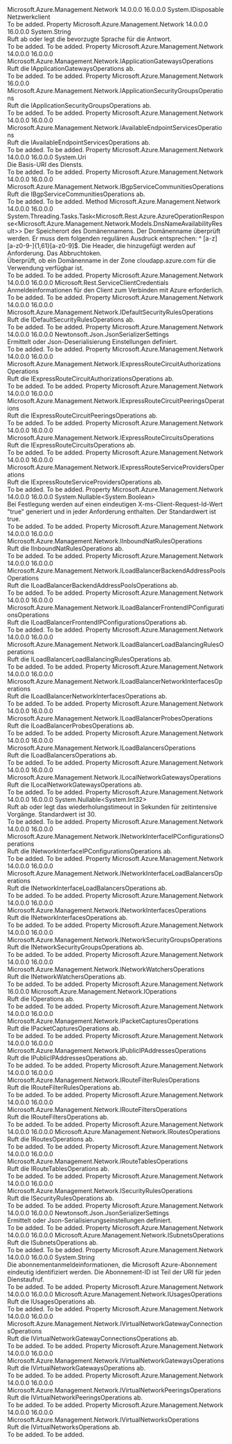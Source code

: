 <Type Name="INetworkManagementClient" FullName="Microsoft.Azure.Management.Network.INetworkManagementClient">
  <TypeSignature Language="C#" Value="public interface INetworkManagementClient : IDisposable" />
  <TypeSignature Language="ILAsm" Value=".class public interface auto ansi abstract INetworkManagementClient implements class System.IDisposable" />
  <TypeSignature Language="DocId" Value="T:Microsoft.Azure.Management.Network.INetworkManagementClient" />
  <TypeSignature Language="VB.NET" Value="Public Interface INetworkManagementClient&#xA;Implements IDisposable" />
  <TypeSignature Language="F#" Value="type INetworkManagementClient = interface&#xA;    interface IDisposable" />
  <AssemblyInfo>
    <AssemblyName>Microsoft.Azure.Management.Network</AssemblyName>
    <AssemblyVersion>14.0.0.0</AssemblyVersion>
    <AssemblyVersion>16.0.0.0</AssemblyVersion>
  </AssemblyInfo>
  <Interfaces>
    <Interface>
      <InterfaceName>System.IDisposable</InterfaceName>
    </Interface>
  </Interfaces>
  <Docs>
    <summary>
            Netzwerkclient
            </summary>
    <remarks>To be added.</remarks>
  </Docs>
  <Members>
    <Member MemberName="AcceptLanguage">
      <MemberSignature Language="C#" Value="public string AcceptLanguage { get; set; }" />
      <MemberSignature Language="ILAsm" Value=".property instance string AcceptLanguage" />
      <MemberSignature Language="DocId" Value="P:Microsoft.Azure.Management.Network.INetworkManagementClient.AcceptLanguage" />
      <MemberSignature Language="VB.NET" Value="Public Property AcceptLanguage As String" />
      <MemberSignature Language="F#" Value="member this.AcceptLanguage : string with get, set" Usage="Microsoft.Azure.Management.Network.INetworkManagementClient.AcceptLanguage" />
      <MemberType>Property</MemberType>
      <AssemblyInfo>
        <AssemblyName>Microsoft.Azure.Management.Network</AssemblyName>
        <AssemblyVersion>14.0.0.0</AssemblyVersion>
        <AssemblyVersion>16.0.0.0</AssemblyVersion>
      </AssemblyInfo>
      <ReturnValue>
        <ReturnType>System.String</ReturnType>
      </ReturnValue>
      <Docs>
        <summary>
            Ruft ab oder legt die bevorzugte Sprache für die Antwort.
            </summary>
        <value>To be added.</value>
        <remarks>To be added.</remarks>
      </Docs>
    </Member>
    <Member MemberName="ApplicationGateways">
      <MemberSignature Language="C#" Value="public Microsoft.Azure.Management.Network.IApplicationGatewaysOperations ApplicationGateways { get; }" />
      <MemberSignature Language="ILAsm" Value=".property instance class Microsoft.Azure.Management.Network.IApplicationGatewaysOperations ApplicationGateways" />
      <MemberSignature Language="DocId" Value="P:Microsoft.Azure.Management.Network.INetworkManagementClient.ApplicationGateways" />
      <MemberSignature Language="VB.NET" Value="Public ReadOnly Property ApplicationGateways As IApplicationGatewaysOperations" />
      <MemberSignature Language="F#" Value="member this.ApplicationGateways : Microsoft.Azure.Management.Network.IApplicationGatewaysOperations" Usage="Microsoft.Azure.Management.Network.INetworkManagementClient.ApplicationGateways" />
      <MemberType>Property</MemberType>
      <AssemblyInfo>
        <AssemblyName>Microsoft.Azure.Management.Network</AssemblyName>
        <AssemblyVersion>14.0.0.0</AssemblyVersion>
        <AssemblyVersion>16.0.0.0</AssemblyVersion>
      </AssemblyInfo>
      <ReturnValue>
        <ReturnType>Microsoft.Azure.Management.Network.IApplicationGatewaysOperations</ReturnType>
      </ReturnValue>
      <Docs>
        <summary>
            Ruft die IApplicationGatewaysOperations ab.
            </summary>
        <value>To be added.</value>
        <remarks>To be added.</remarks>
      </Docs>
    </Member>
    <Member MemberName="ApplicationSecurityGroups">
      <MemberSignature Language="C#" Value="public Microsoft.Azure.Management.Network.IApplicationSecurityGroupsOperations ApplicationSecurityGroups { get; }" />
      <MemberSignature Language="ILAsm" Value=".property instance class Microsoft.Azure.Management.Network.IApplicationSecurityGroupsOperations ApplicationSecurityGroups" />
      <MemberSignature Language="DocId" Value="P:Microsoft.Azure.Management.Network.INetworkManagementClient.ApplicationSecurityGroups" />
      <MemberSignature Language="VB.NET" Value="Public ReadOnly Property ApplicationSecurityGroups As IApplicationSecurityGroupsOperations" />
      <MemberSignature Language="F#" Value="member this.ApplicationSecurityGroups : Microsoft.Azure.Management.Network.IApplicationSecurityGroupsOperations" Usage="Microsoft.Azure.Management.Network.INetworkManagementClient.ApplicationSecurityGroups" />
      <MemberType>Property</MemberType>
      <AssemblyInfo>
        <AssemblyName>Microsoft.Azure.Management.Network</AssemblyName>
        <AssemblyVersion>16.0.0.0</AssemblyVersion>
      </AssemblyInfo>
      <ReturnValue>
        <ReturnType>Microsoft.Azure.Management.Network.IApplicationSecurityGroupsOperations</ReturnType>
      </ReturnValue>
      <Docs>
        <summary>
            Ruft die IApplicationSecurityGroupsOperations ab.
            </summary>
        <value>To be added.</value>
        <remarks>To be added.</remarks>
      </Docs>
    </Member>
    <Member MemberName="AvailableEndpointServices">
      <MemberSignature Language="C#" Value="public Microsoft.Azure.Management.Network.IAvailableEndpointServicesOperations AvailableEndpointServices { get; }" />
      <MemberSignature Language="ILAsm" Value=".property instance class Microsoft.Azure.Management.Network.IAvailableEndpointServicesOperations AvailableEndpointServices" />
      <MemberSignature Language="DocId" Value="P:Microsoft.Azure.Management.Network.INetworkManagementClient.AvailableEndpointServices" />
      <MemberSignature Language="VB.NET" Value="Public ReadOnly Property AvailableEndpointServices As IAvailableEndpointServicesOperations" />
      <MemberSignature Language="F#" Value="member this.AvailableEndpointServices : Microsoft.Azure.Management.Network.IAvailableEndpointServicesOperations" Usage="Microsoft.Azure.Management.Network.INetworkManagementClient.AvailableEndpointServices" />
      <MemberType>Property</MemberType>
      <AssemblyInfo>
        <AssemblyName>Microsoft.Azure.Management.Network</AssemblyName>
        <AssemblyVersion>14.0.0.0</AssemblyVersion>
        <AssemblyVersion>16.0.0.0</AssemblyVersion>
      </AssemblyInfo>
      <ReturnValue>
        <ReturnType>Microsoft.Azure.Management.Network.IAvailableEndpointServicesOperations</ReturnType>
      </ReturnValue>
      <Docs>
        <summary>
            Ruft die IAvailableEndpointServicesOperations ab.
            </summary>
        <value>To be added.</value>
        <remarks>To be added.</remarks>
      </Docs>
    </Member>
    <Member MemberName="BaseUri">
      <MemberSignature Language="C#" Value="public Uri BaseUri { get; set; }" />
      <MemberSignature Language="ILAsm" Value=".property instance class System.Uri BaseUri" />
      <MemberSignature Language="DocId" Value="P:Microsoft.Azure.Management.Network.INetworkManagementClient.BaseUri" />
      <MemberSignature Language="VB.NET" Value="Public Property BaseUri As Uri" />
      <MemberSignature Language="F#" Value="member this.BaseUri : Uri with get, set" Usage="Microsoft.Azure.Management.Network.INetworkManagementClient.BaseUri" />
      <MemberType>Property</MemberType>
      <AssemblyInfo>
        <AssemblyName>Microsoft.Azure.Management.Network</AssemblyName>
        <AssemblyVersion>14.0.0.0</AssemblyVersion>
        <AssemblyVersion>16.0.0.0</AssemblyVersion>
      </AssemblyInfo>
      <ReturnValue>
        <ReturnType>System.Uri</ReturnType>
      </ReturnValue>
      <Docs>
        <summary>
            Die Basis-URI des Diensts.
            </summary>
        <value>To be added.</value>
        <remarks>To be added.</remarks>
      </Docs>
    </Member>
    <Member MemberName="BgpServiceCommunities">
      <MemberSignature Language="C#" Value="public Microsoft.Azure.Management.Network.IBgpServiceCommunitiesOperations BgpServiceCommunities { get; }" />
      <MemberSignature Language="ILAsm" Value=".property instance class Microsoft.Azure.Management.Network.IBgpServiceCommunitiesOperations BgpServiceCommunities" />
      <MemberSignature Language="DocId" Value="P:Microsoft.Azure.Management.Network.INetworkManagementClient.BgpServiceCommunities" />
      <MemberSignature Language="VB.NET" Value="Public ReadOnly Property BgpServiceCommunities As IBgpServiceCommunitiesOperations" />
      <MemberSignature Language="F#" Value="member this.BgpServiceCommunities : Microsoft.Azure.Management.Network.IBgpServiceCommunitiesOperations" Usage="Microsoft.Azure.Management.Network.INetworkManagementClient.BgpServiceCommunities" />
      <MemberType>Property</MemberType>
      <AssemblyInfo>
        <AssemblyName>Microsoft.Azure.Management.Network</AssemblyName>
        <AssemblyVersion>14.0.0.0</AssemblyVersion>
        <AssemblyVersion>16.0.0.0</AssemblyVersion>
      </AssemblyInfo>
      <ReturnValue>
        <ReturnType>Microsoft.Azure.Management.Network.IBgpServiceCommunitiesOperations</ReturnType>
      </ReturnValue>
      <Docs>
        <summary>
            Ruft die IBgpServiceCommunitiesOperations ab.
            </summary>
        <value>To be added.</value>
        <remarks>To be added.</remarks>
      </Docs>
    </Member>
    <Member MemberName="CheckDnsNameAvailabilityWithHttpMessagesAsync">
      <MemberSignature Language="C#" Value="public System.Threading.Tasks.Task&lt;Microsoft.Rest.Azure.AzureOperationResponse&lt;Microsoft.Azure.Management.Network.Models.DnsNameAvailabilityResult&gt;&gt; CheckDnsNameAvailabilityWithHttpMessagesAsync (string location, string domainNameLabel, System.Collections.Generic.Dictionary&lt;string,System.Collections.Generic.List&lt;string&gt;&gt; customHeaders = null, System.Threading.CancellationToken cancellationToken = null);" />
      <MemberSignature Language="ILAsm" Value=".method public hidebysig newslot virtual instance class System.Threading.Tasks.Task`1&lt;class Microsoft.Rest.Azure.AzureOperationResponse`1&lt;class Microsoft.Azure.Management.Network.Models.DnsNameAvailabilityResult&gt;&gt; CheckDnsNameAvailabilityWithHttpMessagesAsync(string location, string domainNameLabel, class System.Collections.Generic.Dictionary`2&lt;string, class System.Collections.Generic.List`1&lt;string&gt;&gt; customHeaders, valuetype System.Threading.CancellationToken cancellationToken) cil managed" />
      <MemberSignature Language="DocId" Value="M:Microsoft.Azure.Management.Network.INetworkManagementClient.CheckDnsNameAvailabilityWithHttpMessagesAsync(System.String,System.String,System.Collections.Generic.Dictionary{System.String,System.Collections.Generic.List{System.String}},System.Threading.CancellationToken)" />
      <MemberSignature Language="F#" Value="abstract member CheckDnsNameAvailabilityWithHttpMessagesAsync : string * string * System.Collections.Generic.Dictionary&lt;string, System.Collections.Generic.List&lt;string&gt;&gt; * System.Threading.CancellationToken -&gt; System.Threading.Tasks.Task&lt;Microsoft.Rest.Azure.AzureOperationResponse&lt;Microsoft.Azure.Management.Network.Models.DnsNameAvailabilityResult&gt;&gt;" Usage="iNetworkManagementClient.CheckDnsNameAvailabilityWithHttpMessagesAsync (location, domainNameLabel, customHeaders, cancellationToken)" />
      <MemberType>Method</MemberType>
      <AssemblyInfo>
        <AssemblyName>Microsoft.Azure.Management.Network</AssemblyName>
        <AssemblyVersion>14.0.0.0</AssemblyVersion>
        <AssemblyVersion>16.0.0.0</AssemblyVersion>
      </AssemblyInfo>
      <ReturnValue>
        <ReturnType>System.Threading.Tasks.Task&lt;Microsoft.Rest.Azure.AzureOperationResponse&lt;Microsoft.Azure.Management.Network.Models.DnsNameAvailabilityResult&gt;&gt;</ReturnType>
      </ReturnValue>
      <Parameters>
        <Parameter Name="location" Type="System.String" />
        <Parameter Name="domainNameLabel" Type="System.String" />
        <Parameter Name="customHeaders" Type="System.Collections.Generic.Dictionary&lt;System.String,System.Collections.Generic.List&lt;System.String&gt;&gt;" />
        <Parameter Name="cancellationToken" Type="System.Threading.CancellationToken" />
      </Parameters>
      <Docs>
        <param name="location">
            Der Speicherort des Domänennamens.
            </param>
        <param name="domainNameLabel">
            Der Domänenname überprüft werden. Er muss dem folgenden regulären Ausdruck entsprechen: ^ [a-z][a-z0-9-]{1,61}[a-z0-9]$.
            </param>
        <param name="customHeaders">
            Die Header, die hinzugefügt werden auf Anforderung.
            </param>
        <param name="cancellationToken">
            Das Abbruchtoken.
            </param>
        <summary>
            Überprüft, ob ein Domänenname in der Zone cloudapp.azure.com für die Verwendung verfügbar ist.
            </summary>
        <returns>To be added.</returns>
        <remarks>To be added.</remarks>
      </Docs>
    </Member>
    <Member MemberName="Credentials">
      <MemberSignature Language="C#" Value="public Microsoft.Rest.ServiceClientCredentials Credentials { get; }" />
      <MemberSignature Language="ILAsm" Value=".property instance class Microsoft.Rest.ServiceClientCredentials Credentials" />
      <MemberSignature Language="DocId" Value="P:Microsoft.Azure.Management.Network.INetworkManagementClient.Credentials" />
      <MemberSignature Language="VB.NET" Value="Public ReadOnly Property Credentials As ServiceClientCredentials" />
      <MemberSignature Language="F#" Value="member this.Credentials : Microsoft.Rest.ServiceClientCredentials" Usage="Microsoft.Azure.Management.Network.INetworkManagementClient.Credentials" />
      <MemberType>Property</MemberType>
      <AssemblyInfo>
        <AssemblyName>Microsoft.Azure.Management.Network</AssemblyName>
        <AssemblyVersion>14.0.0.0</AssemblyVersion>
        <AssemblyVersion>16.0.0.0</AssemblyVersion>
      </AssemblyInfo>
      <ReturnValue>
        <ReturnType>Microsoft.Rest.ServiceClientCredentials</ReturnType>
      </ReturnValue>
      <Docs>
        <summary>
            Anmeldeinformationen für den Client zum Verbinden mit Azure erforderlich.
            </summary>
        <value>To be added.</value>
        <remarks>To be added.</remarks>
      </Docs>
    </Member>
    <Member MemberName="DefaultSecurityRules">
      <MemberSignature Language="C#" Value="public Microsoft.Azure.Management.Network.IDefaultSecurityRulesOperations DefaultSecurityRules { get; }" />
      <MemberSignature Language="ILAsm" Value=".property instance class Microsoft.Azure.Management.Network.IDefaultSecurityRulesOperations DefaultSecurityRules" />
      <MemberSignature Language="DocId" Value="P:Microsoft.Azure.Management.Network.INetworkManagementClient.DefaultSecurityRules" />
      <MemberSignature Language="VB.NET" Value="Public ReadOnly Property DefaultSecurityRules As IDefaultSecurityRulesOperations" />
      <MemberSignature Language="F#" Value="member this.DefaultSecurityRules : Microsoft.Azure.Management.Network.IDefaultSecurityRulesOperations" Usage="Microsoft.Azure.Management.Network.INetworkManagementClient.DefaultSecurityRules" />
      <MemberType>Property</MemberType>
      <AssemblyInfo>
        <AssemblyName>Microsoft.Azure.Management.Network</AssemblyName>
        <AssemblyVersion>14.0.0.0</AssemblyVersion>
        <AssemblyVersion>16.0.0.0</AssemblyVersion>
      </AssemblyInfo>
      <ReturnValue>
        <ReturnType>Microsoft.Azure.Management.Network.IDefaultSecurityRulesOperations</ReturnType>
      </ReturnValue>
      <Docs>
        <summary>
            Ruft die IDefaultSecurityRulesOperations ab.
            </summary>
        <value>To be added.</value>
        <remarks>To be added.</remarks>
      </Docs>
    </Member>
    <Member MemberName="DeserializationSettings">
      <MemberSignature Language="C#" Value="public Newtonsoft.Json.JsonSerializerSettings DeserializationSettings { get; }" />
      <MemberSignature Language="ILAsm" Value=".property instance class Newtonsoft.Json.JsonSerializerSettings DeserializationSettings" />
      <MemberSignature Language="DocId" Value="P:Microsoft.Azure.Management.Network.INetworkManagementClient.DeserializationSettings" />
      <MemberSignature Language="VB.NET" Value="Public ReadOnly Property DeserializationSettings As JsonSerializerSettings" />
      <MemberSignature Language="F#" Value="member this.DeserializationSettings : Newtonsoft.Json.JsonSerializerSettings" Usage="Microsoft.Azure.Management.Network.INetworkManagementClient.DeserializationSettings" />
      <MemberType>Property</MemberType>
      <AssemblyInfo>
        <AssemblyName>Microsoft.Azure.Management.Network</AssemblyName>
        <AssemblyVersion>14.0.0.0</AssemblyVersion>
        <AssemblyVersion>16.0.0.0</AssemblyVersion>
      </AssemblyInfo>
      <ReturnValue>
        <ReturnType>Newtonsoft.Json.JsonSerializerSettings</ReturnType>
      </ReturnValue>
      <Docs>
        <summary>
            Ermittelt oder Json-Deserialisierung Einstellungen definiert.
            </summary>
        <value>To be added.</value>
        <remarks>To be added.</remarks>
      </Docs>
    </Member>
    <Member MemberName="ExpressRouteCircuitAuthorizations">
      <MemberSignature Language="C#" Value="public Microsoft.Azure.Management.Network.IExpressRouteCircuitAuthorizationsOperations ExpressRouteCircuitAuthorizations { get; }" />
      <MemberSignature Language="ILAsm" Value=".property instance class Microsoft.Azure.Management.Network.IExpressRouteCircuitAuthorizationsOperations ExpressRouteCircuitAuthorizations" />
      <MemberSignature Language="DocId" Value="P:Microsoft.Azure.Management.Network.INetworkManagementClient.ExpressRouteCircuitAuthorizations" />
      <MemberSignature Language="VB.NET" Value="Public ReadOnly Property ExpressRouteCircuitAuthorizations As IExpressRouteCircuitAuthorizationsOperations" />
      <MemberSignature Language="F#" Value="member this.ExpressRouteCircuitAuthorizations : Microsoft.Azure.Management.Network.IExpressRouteCircuitAuthorizationsOperations" Usage="Microsoft.Azure.Management.Network.INetworkManagementClient.ExpressRouteCircuitAuthorizations" />
      <MemberType>Property</MemberType>
      <AssemblyInfo>
        <AssemblyName>Microsoft.Azure.Management.Network</AssemblyName>
        <AssemblyVersion>14.0.0.0</AssemblyVersion>
        <AssemblyVersion>16.0.0.0</AssemblyVersion>
      </AssemblyInfo>
      <ReturnValue>
        <ReturnType>Microsoft.Azure.Management.Network.IExpressRouteCircuitAuthorizationsOperations</ReturnType>
      </ReturnValue>
      <Docs>
        <summary>
            Ruft die IExpressRouteCircuitAuthorizationsOperations ab.
            </summary>
        <value>To be added.</value>
        <remarks>To be added.</remarks>
      </Docs>
    </Member>
    <Member MemberName="ExpressRouteCircuitPeerings">
      <MemberSignature Language="C#" Value="public Microsoft.Azure.Management.Network.IExpressRouteCircuitPeeringsOperations ExpressRouteCircuitPeerings { get; }" />
      <MemberSignature Language="ILAsm" Value=".property instance class Microsoft.Azure.Management.Network.IExpressRouteCircuitPeeringsOperations ExpressRouteCircuitPeerings" />
      <MemberSignature Language="DocId" Value="P:Microsoft.Azure.Management.Network.INetworkManagementClient.ExpressRouteCircuitPeerings" />
      <MemberSignature Language="VB.NET" Value="Public ReadOnly Property ExpressRouteCircuitPeerings As IExpressRouteCircuitPeeringsOperations" />
      <MemberSignature Language="F#" Value="member this.ExpressRouteCircuitPeerings : Microsoft.Azure.Management.Network.IExpressRouteCircuitPeeringsOperations" Usage="Microsoft.Azure.Management.Network.INetworkManagementClient.ExpressRouteCircuitPeerings" />
      <MemberType>Property</MemberType>
      <AssemblyInfo>
        <AssemblyName>Microsoft.Azure.Management.Network</AssemblyName>
        <AssemblyVersion>14.0.0.0</AssemblyVersion>
        <AssemblyVersion>16.0.0.0</AssemblyVersion>
      </AssemblyInfo>
      <ReturnValue>
        <ReturnType>Microsoft.Azure.Management.Network.IExpressRouteCircuitPeeringsOperations</ReturnType>
      </ReturnValue>
      <Docs>
        <summary>
            Ruft die IExpressRouteCircuitPeeringsOperations ab.
            </summary>
        <value>To be added.</value>
        <remarks>To be added.</remarks>
      </Docs>
    </Member>
    <Member MemberName="ExpressRouteCircuits">
      <MemberSignature Language="C#" Value="public Microsoft.Azure.Management.Network.IExpressRouteCircuitsOperations ExpressRouteCircuits { get; }" />
      <MemberSignature Language="ILAsm" Value=".property instance class Microsoft.Azure.Management.Network.IExpressRouteCircuitsOperations ExpressRouteCircuits" />
      <MemberSignature Language="DocId" Value="P:Microsoft.Azure.Management.Network.INetworkManagementClient.ExpressRouteCircuits" />
      <MemberSignature Language="VB.NET" Value="Public ReadOnly Property ExpressRouteCircuits As IExpressRouteCircuitsOperations" />
      <MemberSignature Language="F#" Value="member this.ExpressRouteCircuits : Microsoft.Azure.Management.Network.IExpressRouteCircuitsOperations" Usage="Microsoft.Azure.Management.Network.INetworkManagementClient.ExpressRouteCircuits" />
      <MemberType>Property</MemberType>
      <AssemblyInfo>
        <AssemblyName>Microsoft.Azure.Management.Network</AssemblyName>
        <AssemblyVersion>14.0.0.0</AssemblyVersion>
        <AssemblyVersion>16.0.0.0</AssemblyVersion>
      </AssemblyInfo>
      <ReturnValue>
        <ReturnType>Microsoft.Azure.Management.Network.IExpressRouteCircuitsOperations</ReturnType>
      </ReturnValue>
      <Docs>
        <summary>
            Ruft die IExpressRouteCircuitsOperations ab.
            </summary>
        <value>To be added.</value>
        <remarks>To be added.</remarks>
      </Docs>
    </Member>
    <Member MemberName="ExpressRouteServiceProviders">
      <MemberSignature Language="C#" Value="public Microsoft.Azure.Management.Network.IExpressRouteServiceProvidersOperations ExpressRouteServiceProviders { get; }" />
      <MemberSignature Language="ILAsm" Value=".property instance class Microsoft.Azure.Management.Network.IExpressRouteServiceProvidersOperations ExpressRouteServiceProviders" />
      <MemberSignature Language="DocId" Value="P:Microsoft.Azure.Management.Network.INetworkManagementClient.ExpressRouteServiceProviders" />
      <MemberSignature Language="VB.NET" Value="Public ReadOnly Property ExpressRouteServiceProviders As IExpressRouteServiceProvidersOperations" />
      <MemberSignature Language="F#" Value="member this.ExpressRouteServiceProviders : Microsoft.Azure.Management.Network.IExpressRouteServiceProvidersOperations" Usage="Microsoft.Azure.Management.Network.INetworkManagementClient.ExpressRouteServiceProviders" />
      <MemberType>Property</MemberType>
      <AssemblyInfo>
        <AssemblyName>Microsoft.Azure.Management.Network</AssemblyName>
        <AssemblyVersion>14.0.0.0</AssemblyVersion>
        <AssemblyVersion>16.0.0.0</AssemblyVersion>
      </AssemblyInfo>
      <ReturnValue>
        <ReturnType>Microsoft.Azure.Management.Network.IExpressRouteServiceProvidersOperations</ReturnType>
      </ReturnValue>
      <Docs>
        <summary>
            Ruft die IExpressRouteServiceProvidersOperations ab.
            </summary>
        <value>To be added.</value>
        <remarks>To be added.</remarks>
      </Docs>
    </Member>
    <Member MemberName="GenerateClientRequestId">
      <MemberSignature Language="C#" Value="public Nullable&lt;bool&gt; GenerateClientRequestId { get; set; }" />
      <MemberSignature Language="ILAsm" Value=".property instance valuetype System.Nullable`1&lt;bool&gt; GenerateClientRequestId" />
      <MemberSignature Language="DocId" Value="P:Microsoft.Azure.Management.Network.INetworkManagementClient.GenerateClientRequestId" />
      <MemberSignature Language="VB.NET" Value="Public Property GenerateClientRequestId As Nullable(Of Boolean)" />
      <MemberSignature Language="F#" Value="member this.GenerateClientRequestId : Nullable&lt;bool&gt; with get, set" Usage="Microsoft.Azure.Management.Network.INetworkManagementClient.GenerateClientRequestId" />
      <MemberType>Property</MemberType>
      <AssemblyInfo>
        <AssemblyName>Microsoft.Azure.Management.Network</AssemblyName>
        <AssemblyVersion>14.0.0.0</AssemblyVersion>
        <AssemblyVersion>16.0.0.0</AssemblyVersion>
      </AssemblyInfo>
      <ReturnValue>
        <ReturnType>System.Nullable&lt;System.Boolean&gt;</ReturnType>
      </ReturnValue>
      <Docs>
        <summary>
            Bei Festlegung werden auf einen eindeutigen X-ms-Client-Request-Id-Wert "true" generiert und in jeder Anforderung enthalten. Der Standardwert ist true.
            </summary>
        <value>To be added.</value>
        <remarks>To be added.</remarks>
      </Docs>
    </Member>
    <Member MemberName="InboundNatRules">
      <MemberSignature Language="C#" Value="public Microsoft.Azure.Management.Network.IInboundNatRulesOperations InboundNatRules { get; }" />
      <MemberSignature Language="ILAsm" Value=".property instance class Microsoft.Azure.Management.Network.IInboundNatRulesOperations InboundNatRules" />
      <MemberSignature Language="DocId" Value="P:Microsoft.Azure.Management.Network.INetworkManagementClient.InboundNatRules" />
      <MemberSignature Language="VB.NET" Value="Public ReadOnly Property InboundNatRules As IInboundNatRulesOperations" />
      <MemberSignature Language="F#" Value="member this.InboundNatRules : Microsoft.Azure.Management.Network.IInboundNatRulesOperations" Usage="Microsoft.Azure.Management.Network.INetworkManagementClient.InboundNatRules" />
      <MemberType>Property</MemberType>
      <AssemblyInfo>
        <AssemblyName>Microsoft.Azure.Management.Network</AssemblyName>
        <AssemblyVersion>14.0.0.0</AssemblyVersion>
        <AssemblyVersion>16.0.0.0</AssemblyVersion>
      </AssemblyInfo>
      <ReturnValue>
        <ReturnType>Microsoft.Azure.Management.Network.IInboundNatRulesOperations</ReturnType>
      </ReturnValue>
      <Docs>
        <summary>
            Ruft die IInboundNatRulesOperations ab.
            </summary>
        <value>To be added.</value>
        <remarks>To be added.</remarks>
      </Docs>
    </Member>
    <Member MemberName="LoadBalancerBackendAddressPools">
      <MemberSignature Language="C#" Value="public Microsoft.Azure.Management.Network.ILoadBalancerBackendAddressPoolsOperations LoadBalancerBackendAddressPools { get; }" />
      <MemberSignature Language="ILAsm" Value=".property instance class Microsoft.Azure.Management.Network.ILoadBalancerBackendAddressPoolsOperations LoadBalancerBackendAddressPools" />
      <MemberSignature Language="DocId" Value="P:Microsoft.Azure.Management.Network.INetworkManagementClient.LoadBalancerBackendAddressPools" />
      <MemberSignature Language="VB.NET" Value="Public ReadOnly Property LoadBalancerBackendAddressPools As ILoadBalancerBackendAddressPoolsOperations" />
      <MemberSignature Language="F#" Value="member this.LoadBalancerBackendAddressPools : Microsoft.Azure.Management.Network.ILoadBalancerBackendAddressPoolsOperations" Usage="Microsoft.Azure.Management.Network.INetworkManagementClient.LoadBalancerBackendAddressPools" />
      <MemberType>Property</MemberType>
      <AssemblyInfo>
        <AssemblyName>Microsoft.Azure.Management.Network</AssemblyName>
        <AssemblyVersion>14.0.0.0</AssemblyVersion>
        <AssemblyVersion>16.0.0.0</AssemblyVersion>
      </AssemblyInfo>
      <ReturnValue>
        <ReturnType>Microsoft.Azure.Management.Network.ILoadBalancerBackendAddressPoolsOperations</ReturnType>
      </ReturnValue>
      <Docs>
        <summary>
            Ruft die ILoadBalancerBackendAddressPoolsOperations ab.
            </summary>
        <value>To be added.</value>
        <remarks>To be added.</remarks>
      </Docs>
    </Member>
    <Member MemberName="LoadBalancerFrontendIPConfigurations">
      <MemberSignature Language="C#" Value="public Microsoft.Azure.Management.Network.ILoadBalancerFrontendIPConfigurationsOperations LoadBalancerFrontendIPConfigurations { get; }" />
      <MemberSignature Language="ILAsm" Value=".property instance class Microsoft.Azure.Management.Network.ILoadBalancerFrontendIPConfigurationsOperations LoadBalancerFrontendIPConfigurations" />
      <MemberSignature Language="DocId" Value="P:Microsoft.Azure.Management.Network.INetworkManagementClient.LoadBalancerFrontendIPConfigurations" />
      <MemberSignature Language="VB.NET" Value="Public ReadOnly Property LoadBalancerFrontendIPConfigurations As ILoadBalancerFrontendIPConfigurationsOperations" />
      <MemberSignature Language="F#" Value="member this.LoadBalancerFrontendIPConfigurations : Microsoft.Azure.Management.Network.ILoadBalancerFrontendIPConfigurationsOperations" Usage="Microsoft.Azure.Management.Network.INetworkManagementClient.LoadBalancerFrontendIPConfigurations" />
      <MemberType>Property</MemberType>
      <AssemblyInfo>
        <AssemblyName>Microsoft.Azure.Management.Network</AssemblyName>
        <AssemblyVersion>14.0.0.0</AssemblyVersion>
        <AssemblyVersion>16.0.0.0</AssemblyVersion>
      </AssemblyInfo>
      <ReturnValue>
        <ReturnType>Microsoft.Azure.Management.Network.ILoadBalancerFrontendIPConfigurationsOperations</ReturnType>
      </ReturnValue>
      <Docs>
        <summary>
            Ruft die ILoadBalancerFrontendIPConfigurationsOperations ab.
            </summary>
        <value>To be added.</value>
        <remarks>To be added.</remarks>
      </Docs>
    </Member>
    <Member MemberName="LoadBalancerLoadBalancingRules">
      <MemberSignature Language="C#" Value="public Microsoft.Azure.Management.Network.ILoadBalancerLoadBalancingRulesOperations LoadBalancerLoadBalancingRules { get; }" />
      <MemberSignature Language="ILAsm" Value=".property instance class Microsoft.Azure.Management.Network.ILoadBalancerLoadBalancingRulesOperations LoadBalancerLoadBalancingRules" />
      <MemberSignature Language="DocId" Value="P:Microsoft.Azure.Management.Network.INetworkManagementClient.LoadBalancerLoadBalancingRules" />
      <MemberSignature Language="VB.NET" Value="Public ReadOnly Property LoadBalancerLoadBalancingRules As ILoadBalancerLoadBalancingRulesOperations" />
      <MemberSignature Language="F#" Value="member this.LoadBalancerLoadBalancingRules : Microsoft.Azure.Management.Network.ILoadBalancerLoadBalancingRulesOperations" Usage="Microsoft.Azure.Management.Network.INetworkManagementClient.LoadBalancerLoadBalancingRules" />
      <MemberType>Property</MemberType>
      <AssemblyInfo>
        <AssemblyName>Microsoft.Azure.Management.Network</AssemblyName>
        <AssemblyVersion>14.0.0.0</AssemblyVersion>
        <AssemblyVersion>16.0.0.0</AssemblyVersion>
      </AssemblyInfo>
      <ReturnValue>
        <ReturnType>Microsoft.Azure.Management.Network.ILoadBalancerLoadBalancingRulesOperations</ReturnType>
      </ReturnValue>
      <Docs>
        <summary>
            Ruft die ILoadBalancerLoadBalancingRulesOperations ab.
            </summary>
        <value>To be added.</value>
        <remarks>To be added.</remarks>
      </Docs>
    </Member>
    <Member MemberName="LoadBalancerNetworkInterfaces">
      <MemberSignature Language="C#" Value="public Microsoft.Azure.Management.Network.ILoadBalancerNetworkInterfacesOperations LoadBalancerNetworkInterfaces { get; }" />
      <MemberSignature Language="ILAsm" Value=".property instance class Microsoft.Azure.Management.Network.ILoadBalancerNetworkInterfacesOperations LoadBalancerNetworkInterfaces" />
      <MemberSignature Language="DocId" Value="P:Microsoft.Azure.Management.Network.INetworkManagementClient.LoadBalancerNetworkInterfaces" />
      <MemberSignature Language="VB.NET" Value="Public ReadOnly Property LoadBalancerNetworkInterfaces As ILoadBalancerNetworkInterfacesOperations" />
      <MemberSignature Language="F#" Value="member this.LoadBalancerNetworkInterfaces : Microsoft.Azure.Management.Network.ILoadBalancerNetworkInterfacesOperations" Usage="Microsoft.Azure.Management.Network.INetworkManagementClient.LoadBalancerNetworkInterfaces" />
      <MemberType>Property</MemberType>
      <AssemblyInfo>
        <AssemblyName>Microsoft.Azure.Management.Network</AssemblyName>
        <AssemblyVersion>14.0.0.0</AssemblyVersion>
        <AssemblyVersion>16.0.0.0</AssemblyVersion>
      </AssemblyInfo>
      <ReturnValue>
        <ReturnType>Microsoft.Azure.Management.Network.ILoadBalancerNetworkInterfacesOperations</ReturnType>
      </ReturnValue>
      <Docs>
        <summary>
            Ruft die ILoadBalancerNetworkInterfacesOperations ab.
            </summary>
        <value>To be added.</value>
        <remarks>To be added.</remarks>
      </Docs>
    </Member>
    <Member MemberName="LoadBalancerProbes">
      <MemberSignature Language="C#" Value="public Microsoft.Azure.Management.Network.ILoadBalancerProbesOperations LoadBalancerProbes { get; }" />
      <MemberSignature Language="ILAsm" Value=".property instance class Microsoft.Azure.Management.Network.ILoadBalancerProbesOperations LoadBalancerProbes" />
      <MemberSignature Language="DocId" Value="P:Microsoft.Azure.Management.Network.INetworkManagementClient.LoadBalancerProbes" />
      <MemberSignature Language="VB.NET" Value="Public ReadOnly Property LoadBalancerProbes As ILoadBalancerProbesOperations" />
      <MemberSignature Language="F#" Value="member this.LoadBalancerProbes : Microsoft.Azure.Management.Network.ILoadBalancerProbesOperations" Usage="Microsoft.Azure.Management.Network.INetworkManagementClient.LoadBalancerProbes" />
      <MemberType>Property</MemberType>
      <AssemblyInfo>
        <AssemblyName>Microsoft.Azure.Management.Network</AssemblyName>
        <AssemblyVersion>14.0.0.0</AssemblyVersion>
        <AssemblyVersion>16.0.0.0</AssemblyVersion>
      </AssemblyInfo>
      <ReturnValue>
        <ReturnType>Microsoft.Azure.Management.Network.ILoadBalancerProbesOperations</ReturnType>
      </ReturnValue>
      <Docs>
        <summary>
            Ruft die ILoadBalancerProbesOperations ab.
            </summary>
        <value>To be added.</value>
        <remarks>To be added.</remarks>
      </Docs>
    </Member>
    <Member MemberName="LoadBalancers">
      <MemberSignature Language="C#" Value="public Microsoft.Azure.Management.Network.ILoadBalancersOperations LoadBalancers { get; }" />
      <MemberSignature Language="ILAsm" Value=".property instance class Microsoft.Azure.Management.Network.ILoadBalancersOperations LoadBalancers" />
      <MemberSignature Language="DocId" Value="P:Microsoft.Azure.Management.Network.INetworkManagementClient.LoadBalancers" />
      <MemberSignature Language="VB.NET" Value="Public ReadOnly Property LoadBalancers As ILoadBalancersOperations" />
      <MemberSignature Language="F#" Value="member this.LoadBalancers : Microsoft.Azure.Management.Network.ILoadBalancersOperations" Usage="Microsoft.Azure.Management.Network.INetworkManagementClient.LoadBalancers" />
      <MemberType>Property</MemberType>
      <AssemblyInfo>
        <AssemblyName>Microsoft.Azure.Management.Network</AssemblyName>
        <AssemblyVersion>14.0.0.0</AssemblyVersion>
        <AssemblyVersion>16.0.0.0</AssemblyVersion>
      </AssemblyInfo>
      <ReturnValue>
        <ReturnType>Microsoft.Azure.Management.Network.ILoadBalancersOperations</ReturnType>
      </ReturnValue>
      <Docs>
        <summary>
            Ruft die ILoadBalancersOperations ab.
            </summary>
        <value>To be added.</value>
        <remarks>To be added.</remarks>
      </Docs>
    </Member>
    <Member MemberName="LocalNetworkGateways">
      <MemberSignature Language="C#" Value="public Microsoft.Azure.Management.Network.ILocalNetworkGatewaysOperations LocalNetworkGateways { get; }" />
      <MemberSignature Language="ILAsm" Value=".property instance class Microsoft.Azure.Management.Network.ILocalNetworkGatewaysOperations LocalNetworkGateways" />
      <MemberSignature Language="DocId" Value="P:Microsoft.Azure.Management.Network.INetworkManagementClient.LocalNetworkGateways" />
      <MemberSignature Language="VB.NET" Value="Public ReadOnly Property LocalNetworkGateways As ILocalNetworkGatewaysOperations" />
      <MemberSignature Language="F#" Value="member this.LocalNetworkGateways : Microsoft.Azure.Management.Network.ILocalNetworkGatewaysOperations" Usage="Microsoft.Azure.Management.Network.INetworkManagementClient.LocalNetworkGateways" />
      <MemberType>Property</MemberType>
      <AssemblyInfo>
        <AssemblyName>Microsoft.Azure.Management.Network</AssemblyName>
        <AssemblyVersion>14.0.0.0</AssemblyVersion>
        <AssemblyVersion>16.0.0.0</AssemblyVersion>
      </AssemblyInfo>
      <ReturnValue>
        <ReturnType>Microsoft.Azure.Management.Network.ILocalNetworkGatewaysOperations</ReturnType>
      </ReturnValue>
      <Docs>
        <summary>
            Ruft die ILocalNetworkGatewaysOperations ab.
            </summary>
        <value>To be added.</value>
        <remarks>To be added.</remarks>
      </Docs>
    </Member>
    <Member MemberName="LongRunningOperationRetryTimeout">
      <MemberSignature Language="C#" Value="public Nullable&lt;int&gt; LongRunningOperationRetryTimeout { get; set; }" />
      <MemberSignature Language="ILAsm" Value=".property instance valuetype System.Nullable`1&lt;int32&gt; LongRunningOperationRetryTimeout" />
      <MemberSignature Language="DocId" Value="P:Microsoft.Azure.Management.Network.INetworkManagementClient.LongRunningOperationRetryTimeout" />
      <MemberSignature Language="VB.NET" Value="Public Property LongRunningOperationRetryTimeout As Nullable(Of Integer)" />
      <MemberSignature Language="F#" Value="member this.LongRunningOperationRetryTimeout : Nullable&lt;int&gt; with get, set" Usage="Microsoft.Azure.Management.Network.INetworkManagementClient.LongRunningOperationRetryTimeout" />
      <MemberType>Property</MemberType>
      <AssemblyInfo>
        <AssemblyName>Microsoft.Azure.Management.Network</AssemblyName>
        <AssemblyVersion>14.0.0.0</AssemblyVersion>
        <AssemblyVersion>16.0.0.0</AssemblyVersion>
      </AssemblyInfo>
      <ReturnValue>
        <ReturnType>System.Nullable&lt;System.Int32&gt;</ReturnType>
      </ReturnValue>
      <Docs>
        <summary>
            Ruft ab oder legt das wiederholungstimeout in Sekunden für zeitintensive Vorgänge. Standardwert ist 30.
            </summary>
        <value>To be added.</value>
        <remarks>To be added.</remarks>
      </Docs>
    </Member>
    <Member MemberName="NetworkInterfaceIPConfigurations">
      <MemberSignature Language="C#" Value="public Microsoft.Azure.Management.Network.INetworkInterfaceIPConfigurationsOperations NetworkInterfaceIPConfigurations { get; }" />
      <MemberSignature Language="ILAsm" Value=".property instance class Microsoft.Azure.Management.Network.INetworkInterfaceIPConfigurationsOperations NetworkInterfaceIPConfigurations" />
      <MemberSignature Language="DocId" Value="P:Microsoft.Azure.Management.Network.INetworkManagementClient.NetworkInterfaceIPConfigurations" />
      <MemberSignature Language="VB.NET" Value="Public ReadOnly Property NetworkInterfaceIPConfigurations As INetworkInterfaceIPConfigurationsOperations" />
      <MemberSignature Language="F#" Value="member this.NetworkInterfaceIPConfigurations : Microsoft.Azure.Management.Network.INetworkInterfaceIPConfigurationsOperations" Usage="Microsoft.Azure.Management.Network.INetworkManagementClient.NetworkInterfaceIPConfigurations" />
      <MemberType>Property</MemberType>
      <AssemblyInfo>
        <AssemblyName>Microsoft.Azure.Management.Network</AssemblyName>
        <AssemblyVersion>14.0.0.0</AssemblyVersion>
        <AssemblyVersion>16.0.0.0</AssemblyVersion>
      </AssemblyInfo>
      <ReturnValue>
        <ReturnType>Microsoft.Azure.Management.Network.INetworkInterfaceIPConfigurationsOperations</ReturnType>
      </ReturnValue>
      <Docs>
        <summary>
            Ruft die INetworkInterfaceIPConfigurationsOperations ab.
            </summary>
        <value>To be added.</value>
        <remarks>To be added.</remarks>
      </Docs>
    </Member>
    <Member MemberName="NetworkInterfaceLoadBalancers">
      <MemberSignature Language="C#" Value="public Microsoft.Azure.Management.Network.INetworkInterfaceLoadBalancersOperations NetworkInterfaceLoadBalancers { get; }" />
      <MemberSignature Language="ILAsm" Value=".property instance class Microsoft.Azure.Management.Network.INetworkInterfaceLoadBalancersOperations NetworkInterfaceLoadBalancers" />
      <MemberSignature Language="DocId" Value="P:Microsoft.Azure.Management.Network.INetworkManagementClient.NetworkInterfaceLoadBalancers" />
      <MemberSignature Language="VB.NET" Value="Public ReadOnly Property NetworkInterfaceLoadBalancers As INetworkInterfaceLoadBalancersOperations" />
      <MemberSignature Language="F#" Value="member this.NetworkInterfaceLoadBalancers : Microsoft.Azure.Management.Network.INetworkInterfaceLoadBalancersOperations" Usage="Microsoft.Azure.Management.Network.INetworkManagementClient.NetworkInterfaceLoadBalancers" />
      <MemberType>Property</MemberType>
      <AssemblyInfo>
        <AssemblyName>Microsoft.Azure.Management.Network</AssemblyName>
        <AssemblyVersion>14.0.0.0</AssemblyVersion>
        <AssemblyVersion>16.0.0.0</AssemblyVersion>
      </AssemblyInfo>
      <ReturnValue>
        <ReturnType>Microsoft.Azure.Management.Network.INetworkInterfaceLoadBalancersOperations</ReturnType>
      </ReturnValue>
      <Docs>
        <summary>
            Ruft die INetworkInterfaceLoadBalancersOperations ab.
            </summary>
        <value>To be added.</value>
        <remarks>To be added.</remarks>
      </Docs>
    </Member>
    <Member MemberName="NetworkInterfaces">
      <MemberSignature Language="C#" Value="public Microsoft.Azure.Management.Network.INetworkInterfacesOperations NetworkInterfaces { get; }" />
      <MemberSignature Language="ILAsm" Value=".property instance class Microsoft.Azure.Management.Network.INetworkInterfacesOperations NetworkInterfaces" />
      <MemberSignature Language="DocId" Value="P:Microsoft.Azure.Management.Network.INetworkManagementClient.NetworkInterfaces" />
      <MemberSignature Language="VB.NET" Value="Public ReadOnly Property NetworkInterfaces As INetworkInterfacesOperations" />
      <MemberSignature Language="F#" Value="member this.NetworkInterfaces : Microsoft.Azure.Management.Network.INetworkInterfacesOperations" Usage="Microsoft.Azure.Management.Network.INetworkManagementClient.NetworkInterfaces" />
      <MemberType>Property</MemberType>
      <AssemblyInfo>
        <AssemblyName>Microsoft.Azure.Management.Network</AssemblyName>
        <AssemblyVersion>14.0.0.0</AssemblyVersion>
        <AssemblyVersion>16.0.0.0</AssemblyVersion>
      </AssemblyInfo>
      <ReturnValue>
        <ReturnType>Microsoft.Azure.Management.Network.INetworkInterfacesOperations</ReturnType>
      </ReturnValue>
      <Docs>
        <summary>
            Ruft die INetworkInterfacesOperations ab.
            </summary>
        <value>To be added.</value>
        <remarks>To be added.</remarks>
      </Docs>
    </Member>
    <Member MemberName="NetworkSecurityGroups">
      <MemberSignature Language="C#" Value="public Microsoft.Azure.Management.Network.INetworkSecurityGroupsOperations NetworkSecurityGroups { get; }" />
      <MemberSignature Language="ILAsm" Value=".property instance class Microsoft.Azure.Management.Network.INetworkSecurityGroupsOperations NetworkSecurityGroups" />
      <MemberSignature Language="DocId" Value="P:Microsoft.Azure.Management.Network.INetworkManagementClient.NetworkSecurityGroups" />
      <MemberSignature Language="VB.NET" Value="Public ReadOnly Property NetworkSecurityGroups As INetworkSecurityGroupsOperations" />
      <MemberSignature Language="F#" Value="member this.NetworkSecurityGroups : Microsoft.Azure.Management.Network.INetworkSecurityGroupsOperations" Usage="Microsoft.Azure.Management.Network.INetworkManagementClient.NetworkSecurityGroups" />
      <MemberType>Property</MemberType>
      <AssemblyInfo>
        <AssemblyName>Microsoft.Azure.Management.Network</AssemblyName>
        <AssemblyVersion>14.0.0.0</AssemblyVersion>
        <AssemblyVersion>16.0.0.0</AssemblyVersion>
      </AssemblyInfo>
      <ReturnValue>
        <ReturnType>Microsoft.Azure.Management.Network.INetworkSecurityGroupsOperations</ReturnType>
      </ReturnValue>
      <Docs>
        <summary>
            Ruft die INetworkSecurityGroupsOperations ab.
            </summary>
        <value>To be added.</value>
        <remarks>To be added.</remarks>
      </Docs>
    </Member>
    <Member MemberName="NetworkWatchers">
      <MemberSignature Language="C#" Value="public Microsoft.Azure.Management.Network.INetworkWatchersOperations NetworkWatchers { get; }" />
      <MemberSignature Language="ILAsm" Value=".property instance class Microsoft.Azure.Management.Network.INetworkWatchersOperations NetworkWatchers" />
      <MemberSignature Language="DocId" Value="P:Microsoft.Azure.Management.Network.INetworkManagementClient.NetworkWatchers" />
      <MemberSignature Language="VB.NET" Value="Public ReadOnly Property NetworkWatchers As INetworkWatchersOperations" />
      <MemberSignature Language="F#" Value="member this.NetworkWatchers : Microsoft.Azure.Management.Network.INetworkWatchersOperations" Usage="Microsoft.Azure.Management.Network.INetworkManagementClient.NetworkWatchers" />
      <MemberType>Property</MemberType>
      <AssemblyInfo>
        <AssemblyName>Microsoft.Azure.Management.Network</AssemblyName>
        <AssemblyVersion>14.0.0.0</AssemblyVersion>
        <AssemblyVersion>16.0.0.0</AssemblyVersion>
      </AssemblyInfo>
      <ReturnValue>
        <ReturnType>Microsoft.Azure.Management.Network.INetworkWatchersOperations</ReturnType>
      </ReturnValue>
      <Docs>
        <summary>
            Ruft die INetworkWatchersOperations ab.
            </summary>
        <value>To be added.</value>
        <remarks>To be added.</remarks>
      </Docs>
    </Member>
    <Member MemberName="Operations">
      <MemberSignature Language="C#" Value="public Microsoft.Azure.Management.Network.IOperations Operations { get; }" />
      <MemberSignature Language="ILAsm" Value=".property instance class Microsoft.Azure.Management.Network.IOperations Operations" />
      <MemberSignature Language="DocId" Value="P:Microsoft.Azure.Management.Network.INetworkManagementClient.Operations" />
      <MemberSignature Language="VB.NET" Value="Public ReadOnly Property Operations As IOperations" />
      <MemberSignature Language="F#" Value="member this.Operations : Microsoft.Azure.Management.Network.IOperations" Usage="Microsoft.Azure.Management.Network.INetworkManagementClient.Operations" />
      <MemberType>Property</MemberType>
      <AssemblyInfo>
        <AssemblyName>Microsoft.Azure.Management.Network</AssemblyName>
        <AssemblyVersion>16.0.0.0</AssemblyVersion>
      </AssemblyInfo>
      <ReturnValue>
        <ReturnType>Microsoft.Azure.Management.Network.IOperations</ReturnType>
      </ReturnValue>
      <Docs>
        <summary>
            Ruft die IOperations ab.
            </summary>
        <value>To be added.</value>
        <remarks>To be added.</remarks>
      </Docs>
    </Member>
    <Member MemberName="PacketCaptures">
      <MemberSignature Language="C#" Value="public Microsoft.Azure.Management.Network.IPacketCapturesOperations PacketCaptures { get; }" />
      <MemberSignature Language="ILAsm" Value=".property instance class Microsoft.Azure.Management.Network.IPacketCapturesOperations PacketCaptures" />
      <MemberSignature Language="DocId" Value="P:Microsoft.Azure.Management.Network.INetworkManagementClient.PacketCaptures" />
      <MemberSignature Language="VB.NET" Value="Public ReadOnly Property PacketCaptures As IPacketCapturesOperations" />
      <MemberSignature Language="F#" Value="member this.PacketCaptures : Microsoft.Azure.Management.Network.IPacketCapturesOperations" Usage="Microsoft.Azure.Management.Network.INetworkManagementClient.PacketCaptures" />
      <MemberType>Property</MemberType>
      <AssemblyInfo>
        <AssemblyName>Microsoft.Azure.Management.Network</AssemblyName>
        <AssemblyVersion>14.0.0.0</AssemblyVersion>
        <AssemblyVersion>16.0.0.0</AssemblyVersion>
      </AssemblyInfo>
      <ReturnValue>
        <ReturnType>Microsoft.Azure.Management.Network.IPacketCapturesOperations</ReturnType>
      </ReturnValue>
      <Docs>
        <summary>
            Ruft die IPacketCapturesOperations ab.
            </summary>
        <value>To be added.</value>
        <remarks>To be added.</remarks>
      </Docs>
    </Member>
    <Member MemberName="PublicIPAddresses">
      <MemberSignature Language="C#" Value="public Microsoft.Azure.Management.Network.IPublicIPAddressesOperations PublicIPAddresses { get; }" />
      <MemberSignature Language="ILAsm" Value=".property instance class Microsoft.Azure.Management.Network.IPublicIPAddressesOperations PublicIPAddresses" />
      <MemberSignature Language="DocId" Value="P:Microsoft.Azure.Management.Network.INetworkManagementClient.PublicIPAddresses" />
      <MemberSignature Language="VB.NET" Value="Public ReadOnly Property PublicIPAddresses As IPublicIPAddressesOperations" />
      <MemberSignature Language="F#" Value="member this.PublicIPAddresses : Microsoft.Azure.Management.Network.IPublicIPAddressesOperations" Usage="Microsoft.Azure.Management.Network.INetworkManagementClient.PublicIPAddresses" />
      <MemberType>Property</MemberType>
      <AssemblyInfo>
        <AssemblyName>Microsoft.Azure.Management.Network</AssemblyName>
        <AssemblyVersion>14.0.0.0</AssemblyVersion>
        <AssemblyVersion>16.0.0.0</AssemblyVersion>
      </AssemblyInfo>
      <ReturnValue>
        <ReturnType>Microsoft.Azure.Management.Network.IPublicIPAddressesOperations</ReturnType>
      </ReturnValue>
      <Docs>
        <summary>
            Ruft die IPublicIPAddressesOperations ab.
            </summary>
        <value>To be added.</value>
        <remarks>To be added.</remarks>
      </Docs>
    </Member>
    <Member MemberName="RouteFilterRules">
      <MemberSignature Language="C#" Value="public Microsoft.Azure.Management.Network.IRouteFilterRulesOperations RouteFilterRules { get; }" />
      <MemberSignature Language="ILAsm" Value=".property instance class Microsoft.Azure.Management.Network.IRouteFilterRulesOperations RouteFilterRules" />
      <MemberSignature Language="DocId" Value="P:Microsoft.Azure.Management.Network.INetworkManagementClient.RouteFilterRules" />
      <MemberSignature Language="VB.NET" Value="Public ReadOnly Property RouteFilterRules As IRouteFilterRulesOperations" />
      <MemberSignature Language="F#" Value="member this.RouteFilterRules : Microsoft.Azure.Management.Network.IRouteFilterRulesOperations" Usage="Microsoft.Azure.Management.Network.INetworkManagementClient.RouteFilterRules" />
      <MemberType>Property</MemberType>
      <AssemblyInfo>
        <AssemblyName>Microsoft.Azure.Management.Network</AssemblyName>
        <AssemblyVersion>14.0.0.0</AssemblyVersion>
        <AssemblyVersion>16.0.0.0</AssemblyVersion>
      </AssemblyInfo>
      <ReturnValue>
        <ReturnType>Microsoft.Azure.Management.Network.IRouteFilterRulesOperations</ReturnType>
      </ReturnValue>
      <Docs>
        <summary>
            Ruft die IRouteFilterRulesOperations ab.
            </summary>
        <value>To be added.</value>
        <remarks>To be added.</remarks>
      </Docs>
    </Member>
    <Member MemberName="RouteFilters">
      <MemberSignature Language="C#" Value="public Microsoft.Azure.Management.Network.IRouteFiltersOperations RouteFilters { get; }" />
      <MemberSignature Language="ILAsm" Value=".property instance class Microsoft.Azure.Management.Network.IRouteFiltersOperations RouteFilters" />
      <MemberSignature Language="DocId" Value="P:Microsoft.Azure.Management.Network.INetworkManagementClient.RouteFilters" />
      <MemberSignature Language="VB.NET" Value="Public ReadOnly Property RouteFilters As IRouteFiltersOperations" />
      <MemberSignature Language="F#" Value="member this.RouteFilters : Microsoft.Azure.Management.Network.IRouteFiltersOperations" Usage="Microsoft.Azure.Management.Network.INetworkManagementClient.RouteFilters" />
      <MemberType>Property</MemberType>
      <AssemblyInfo>
        <AssemblyName>Microsoft.Azure.Management.Network</AssemblyName>
        <AssemblyVersion>14.0.0.0</AssemblyVersion>
        <AssemblyVersion>16.0.0.0</AssemblyVersion>
      </AssemblyInfo>
      <ReturnValue>
        <ReturnType>Microsoft.Azure.Management.Network.IRouteFiltersOperations</ReturnType>
      </ReturnValue>
      <Docs>
        <summary>
            Ruft die IRouteFiltersOperations ab.
            </summary>
        <value>To be added.</value>
        <remarks>To be added.</remarks>
      </Docs>
    </Member>
    <Member MemberName="Routes">
      <MemberSignature Language="C#" Value="public Microsoft.Azure.Management.Network.IRoutesOperations Routes { get; }" />
      <MemberSignature Language="ILAsm" Value=".property instance class Microsoft.Azure.Management.Network.IRoutesOperations Routes" />
      <MemberSignature Language="DocId" Value="P:Microsoft.Azure.Management.Network.INetworkManagementClient.Routes" />
      <MemberSignature Language="VB.NET" Value="Public ReadOnly Property Routes As IRoutesOperations" />
      <MemberSignature Language="F#" Value="member this.Routes : Microsoft.Azure.Management.Network.IRoutesOperations" Usage="Microsoft.Azure.Management.Network.INetworkManagementClient.Routes" />
      <MemberType>Property</MemberType>
      <AssemblyInfo>
        <AssemblyName>Microsoft.Azure.Management.Network</AssemblyName>
        <AssemblyVersion>14.0.0.0</AssemblyVersion>
        <AssemblyVersion>16.0.0.0</AssemblyVersion>
      </AssemblyInfo>
      <ReturnValue>
        <ReturnType>Microsoft.Azure.Management.Network.IRoutesOperations</ReturnType>
      </ReturnValue>
      <Docs>
        <summary>
            Ruft die IRoutesOperations ab.
            </summary>
        <value>To be added.</value>
        <remarks>To be added.</remarks>
      </Docs>
    </Member>
    <Member MemberName="RouteTables">
      <MemberSignature Language="C#" Value="public Microsoft.Azure.Management.Network.IRouteTablesOperations RouteTables { get; }" />
      <MemberSignature Language="ILAsm" Value=".property instance class Microsoft.Azure.Management.Network.IRouteTablesOperations RouteTables" />
      <MemberSignature Language="DocId" Value="P:Microsoft.Azure.Management.Network.INetworkManagementClient.RouteTables" />
      <MemberSignature Language="VB.NET" Value="Public ReadOnly Property RouteTables As IRouteTablesOperations" />
      <MemberSignature Language="F#" Value="member this.RouteTables : Microsoft.Azure.Management.Network.IRouteTablesOperations" Usage="Microsoft.Azure.Management.Network.INetworkManagementClient.RouteTables" />
      <MemberType>Property</MemberType>
      <AssemblyInfo>
        <AssemblyName>Microsoft.Azure.Management.Network</AssemblyName>
        <AssemblyVersion>14.0.0.0</AssemblyVersion>
        <AssemblyVersion>16.0.0.0</AssemblyVersion>
      </AssemblyInfo>
      <ReturnValue>
        <ReturnType>Microsoft.Azure.Management.Network.IRouteTablesOperations</ReturnType>
      </ReturnValue>
      <Docs>
        <summary>
            Ruft die IRouteTablesOperations ab.
            </summary>
        <value>To be added.</value>
        <remarks>To be added.</remarks>
      </Docs>
    </Member>
    <Member MemberName="SecurityRules">
      <MemberSignature Language="C#" Value="public Microsoft.Azure.Management.Network.ISecurityRulesOperations SecurityRules { get; }" />
      <MemberSignature Language="ILAsm" Value=".property instance class Microsoft.Azure.Management.Network.ISecurityRulesOperations SecurityRules" />
      <MemberSignature Language="DocId" Value="P:Microsoft.Azure.Management.Network.INetworkManagementClient.SecurityRules" />
      <MemberSignature Language="VB.NET" Value="Public ReadOnly Property SecurityRules As ISecurityRulesOperations" />
      <MemberSignature Language="F#" Value="member this.SecurityRules : Microsoft.Azure.Management.Network.ISecurityRulesOperations" Usage="Microsoft.Azure.Management.Network.INetworkManagementClient.SecurityRules" />
      <MemberType>Property</MemberType>
      <AssemblyInfo>
        <AssemblyName>Microsoft.Azure.Management.Network</AssemblyName>
        <AssemblyVersion>14.0.0.0</AssemblyVersion>
        <AssemblyVersion>16.0.0.0</AssemblyVersion>
      </AssemblyInfo>
      <ReturnValue>
        <ReturnType>Microsoft.Azure.Management.Network.ISecurityRulesOperations</ReturnType>
      </ReturnValue>
      <Docs>
        <summary>
            Ruft die ISecurityRulesOperations ab.
            </summary>
        <value>To be added.</value>
        <remarks>To be added.</remarks>
      </Docs>
    </Member>
    <Member MemberName="SerializationSettings">
      <MemberSignature Language="C#" Value="public Newtonsoft.Json.JsonSerializerSettings SerializationSettings { get; }" />
      <MemberSignature Language="ILAsm" Value=".property instance class Newtonsoft.Json.JsonSerializerSettings SerializationSettings" />
      <MemberSignature Language="DocId" Value="P:Microsoft.Azure.Management.Network.INetworkManagementClient.SerializationSettings" />
      <MemberSignature Language="VB.NET" Value="Public ReadOnly Property SerializationSettings As JsonSerializerSettings" />
      <MemberSignature Language="F#" Value="member this.SerializationSettings : Newtonsoft.Json.JsonSerializerSettings" Usage="Microsoft.Azure.Management.Network.INetworkManagementClient.SerializationSettings" />
      <MemberType>Property</MemberType>
      <AssemblyInfo>
        <AssemblyName>Microsoft.Azure.Management.Network</AssemblyName>
        <AssemblyVersion>14.0.0.0</AssemblyVersion>
        <AssemblyVersion>16.0.0.0</AssemblyVersion>
      </AssemblyInfo>
      <ReturnValue>
        <ReturnType>Newtonsoft.Json.JsonSerializerSettings</ReturnType>
      </ReturnValue>
      <Docs>
        <summary>
            Ermittelt oder Json-Serialisierungseinstellungen definiert.
            </summary>
        <value>To be added.</value>
        <remarks>To be added.</remarks>
      </Docs>
    </Member>
    <Member MemberName="Subnets">
      <MemberSignature Language="C#" Value="public Microsoft.Azure.Management.Network.ISubnetsOperations Subnets { get; }" />
      <MemberSignature Language="ILAsm" Value=".property instance class Microsoft.Azure.Management.Network.ISubnetsOperations Subnets" />
      <MemberSignature Language="DocId" Value="P:Microsoft.Azure.Management.Network.INetworkManagementClient.Subnets" />
      <MemberSignature Language="VB.NET" Value="Public ReadOnly Property Subnets As ISubnetsOperations" />
      <MemberSignature Language="F#" Value="member this.Subnets : Microsoft.Azure.Management.Network.ISubnetsOperations" Usage="Microsoft.Azure.Management.Network.INetworkManagementClient.Subnets" />
      <MemberType>Property</MemberType>
      <AssemblyInfo>
        <AssemblyName>Microsoft.Azure.Management.Network</AssemblyName>
        <AssemblyVersion>14.0.0.0</AssemblyVersion>
        <AssemblyVersion>16.0.0.0</AssemblyVersion>
      </AssemblyInfo>
      <ReturnValue>
        <ReturnType>Microsoft.Azure.Management.Network.ISubnetsOperations</ReturnType>
      </ReturnValue>
      <Docs>
        <summary>
            Ruft die ISubnetsOperations ab.
            </summary>
        <value>To be added.</value>
        <remarks>To be added.</remarks>
      </Docs>
    </Member>
    <Member MemberName="SubscriptionId">
      <MemberSignature Language="C#" Value="public string SubscriptionId { get; set; }" />
      <MemberSignature Language="ILAsm" Value=".property instance string SubscriptionId" />
      <MemberSignature Language="DocId" Value="P:Microsoft.Azure.Management.Network.INetworkManagementClient.SubscriptionId" />
      <MemberSignature Language="VB.NET" Value="Public Property SubscriptionId As String" />
      <MemberSignature Language="F#" Value="member this.SubscriptionId : string with get, set" Usage="Microsoft.Azure.Management.Network.INetworkManagementClient.SubscriptionId" />
      <MemberType>Property</MemberType>
      <AssemblyInfo>
        <AssemblyName>Microsoft.Azure.Management.Network</AssemblyName>
        <AssemblyVersion>14.0.0.0</AssemblyVersion>
        <AssemblyVersion>16.0.0.0</AssemblyVersion>
      </AssemblyInfo>
      <ReturnValue>
        <ReturnType>System.String</ReturnType>
      </ReturnValue>
      <Docs>
        <summary>
            Die abonnementanmeldeinformationen, die Microsoft Azure-Abonnement eindeutig identifiziert werden. Die Abonnement-ID ist Teil der URI für jeden Dienstaufruf.
            </summary>
        <value>To be added.</value>
        <remarks>To be added.</remarks>
      </Docs>
    </Member>
    <Member MemberName="Usages">
      <MemberSignature Language="C#" Value="public Microsoft.Azure.Management.Network.IUsagesOperations Usages { get; }" />
      <MemberSignature Language="ILAsm" Value=".property instance class Microsoft.Azure.Management.Network.IUsagesOperations Usages" />
      <MemberSignature Language="DocId" Value="P:Microsoft.Azure.Management.Network.INetworkManagementClient.Usages" />
      <MemberSignature Language="VB.NET" Value="Public ReadOnly Property Usages As IUsagesOperations" />
      <MemberSignature Language="F#" Value="member this.Usages : Microsoft.Azure.Management.Network.IUsagesOperations" Usage="Microsoft.Azure.Management.Network.INetworkManagementClient.Usages" />
      <MemberType>Property</MemberType>
      <AssemblyInfo>
        <AssemblyName>Microsoft.Azure.Management.Network</AssemblyName>
        <AssemblyVersion>14.0.0.0</AssemblyVersion>
        <AssemblyVersion>16.0.0.0</AssemblyVersion>
      </AssemblyInfo>
      <ReturnValue>
        <ReturnType>Microsoft.Azure.Management.Network.IUsagesOperations</ReturnType>
      </ReturnValue>
      <Docs>
        <summary>
            Ruft die IUsagesOperations ab.
            </summary>
        <value>To be added.</value>
        <remarks>To be added.</remarks>
      </Docs>
    </Member>
    <Member MemberName="VirtualNetworkGatewayConnections">
      <MemberSignature Language="C#" Value="public Microsoft.Azure.Management.Network.IVirtualNetworkGatewayConnectionsOperations VirtualNetworkGatewayConnections { get; }" />
      <MemberSignature Language="ILAsm" Value=".property instance class Microsoft.Azure.Management.Network.IVirtualNetworkGatewayConnectionsOperations VirtualNetworkGatewayConnections" />
      <MemberSignature Language="DocId" Value="P:Microsoft.Azure.Management.Network.INetworkManagementClient.VirtualNetworkGatewayConnections" />
      <MemberSignature Language="VB.NET" Value="Public ReadOnly Property VirtualNetworkGatewayConnections As IVirtualNetworkGatewayConnectionsOperations" />
      <MemberSignature Language="F#" Value="member this.VirtualNetworkGatewayConnections : Microsoft.Azure.Management.Network.IVirtualNetworkGatewayConnectionsOperations" Usage="Microsoft.Azure.Management.Network.INetworkManagementClient.VirtualNetworkGatewayConnections" />
      <MemberType>Property</MemberType>
      <AssemblyInfo>
        <AssemblyName>Microsoft.Azure.Management.Network</AssemblyName>
        <AssemblyVersion>14.0.0.0</AssemblyVersion>
        <AssemblyVersion>16.0.0.0</AssemblyVersion>
      </AssemblyInfo>
      <ReturnValue>
        <ReturnType>Microsoft.Azure.Management.Network.IVirtualNetworkGatewayConnectionsOperations</ReturnType>
      </ReturnValue>
      <Docs>
        <summary>
            Ruft die IVirtualNetworkGatewayConnectionsOperations ab.
            </summary>
        <value>To be added.</value>
        <remarks>To be added.</remarks>
      </Docs>
    </Member>
    <Member MemberName="VirtualNetworkGateways">
      <MemberSignature Language="C#" Value="public Microsoft.Azure.Management.Network.IVirtualNetworkGatewaysOperations VirtualNetworkGateways { get; }" />
      <MemberSignature Language="ILAsm" Value=".property instance class Microsoft.Azure.Management.Network.IVirtualNetworkGatewaysOperations VirtualNetworkGateways" />
      <MemberSignature Language="DocId" Value="P:Microsoft.Azure.Management.Network.INetworkManagementClient.VirtualNetworkGateways" />
      <MemberSignature Language="VB.NET" Value="Public ReadOnly Property VirtualNetworkGateways As IVirtualNetworkGatewaysOperations" />
      <MemberSignature Language="F#" Value="member this.VirtualNetworkGateways : Microsoft.Azure.Management.Network.IVirtualNetworkGatewaysOperations" Usage="Microsoft.Azure.Management.Network.INetworkManagementClient.VirtualNetworkGateways" />
      <MemberType>Property</MemberType>
      <AssemblyInfo>
        <AssemblyName>Microsoft.Azure.Management.Network</AssemblyName>
        <AssemblyVersion>14.0.0.0</AssemblyVersion>
        <AssemblyVersion>16.0.0.0</AssemblyVersion>
      </AssemblyInfo>
      <ReturnValue>
        <ReturnType>Microsoft.Azure.Management.Network.IVirtualNetworkGatewaysOperations</ReturnType>
      </ReturnValue>
      <Docs>
        <summary>
            Ruft die IVirtualNetworkGatewaysOperations ab.
            </summary>
        <value>To be added.</value>
        <remarks>To be added.</remarks>
      </Docs>
    </Member>
    <Member MemberName="VirtualNetworkPeerings">
      <MemberSignature Language="C#" Value="public Microsoft.Azure.Management.Network.IVirtualNetworkPeeringsOperations VirtualNetworkPeerings { get; }" />
      <MemberSignature Language="ILAsm" Value=".property instance class Microsoft.Azure.Management.Network.IVirtualNetworkPeeringsOperations VirtualNetworkPeerings" />
      <MemberSignature Language="DocId" Value="P:Microsoft.Azure.Management.Network.INetworkManagementClient.VirtualNetworkPeerings" />
      <MemberSignature Language="VB.NET" Value="Public ReadOnly Property VirtualNetworkPeerings As IVirtualNetworkPeeringsOperations" />
      <MemberSignature Language="F#" Value="member this.VirtualNetworkPeerings : Microsoft.Azure.Management.Network.IVirtualNetworkPeeringsOperations" Usage="Microsoft.Azure.Management.Network.INetworkManagementClient.VirtualNetworkPeerings" />
      <MemberType>Property</MemberType>
      <AssemblyInfo>
        <AssemblyName>Microsoft.Azure.Management.Network</AssemblyName>
        <AssemblyVersion>14.0.0.0</AssemblyVersion>
        <AssemblyVersion>16.0.0.0</AssemblyVersion>
      </AssemblyInfo>
      <ReturnValue>
        <ReturnType>Microsoft.Azure.Management.Network.IVirtualNetworkPeeringsOperations</ReturnType>
      </ReturnValue>
      <Docs>
        <summary>
            Ruft die IVirtualNetworkPeeringsOperations ab.
            </summary>
        <value>To be added.</value>
        <remarks>To be added.</remarks>
      </Docs>
    </Member>
    <Member MemberName="VirtualNetworks">
      <MemberSignature Language="C#" Value="public Microsoft.Azure.Management.Network.IVirtualNetworksOperations VirtualNetworks { get; }" />
      <MemberSignature Language="ILAsm" Value=".property instance class Microsoft.Azure.Management.Network.IVirtualNetworksOperations VirtualNetworks" />
      <MemberSignature Language="DocId" Value="P:Microsoft.Azure.Management.Network.INetworkManagementClient.VirtualNetworks" />
      <MemberSignature Language="VB.NET" Value="Public ReadOnly Property VirtualNetworks As IVirtualNetworksOperations" />
      <MemberSignature Language="F#" Value="member this.VirtualNetworks : Microsoft.Azure.Management.Network.IVirtualNetworksOperations" Usage="Microsoft.Azure.Management.Network.INetworkManagementClient.VirtualNetworks" />
      <MemberType>Property</MemberType>
      <AssemblyInfo>
        <AssemblyName>Microsoft.Azure.Management.Network</AssemblyName>
        <AssemblyVersion>14.0.0.0</AssemblyVersion>
        <AssemblyVersion>16.0.0.0</AssemblyVersion>
      </AssemblyInfo>
      <ReturnValue>
        <ReturnType>Microsoft.Azure.Management.Network.IVirtualNetworksOperations</ReturnType>
      </ReturnValue>
      <Docs>
        <summary>
            Ruft die IVirtualNetworksOperations ab.
            </summary>
        <value>To be added.</value>
        <remarks>To be added.</remarks>
      </Docs>
    </Member>
  </Members>
</Type>